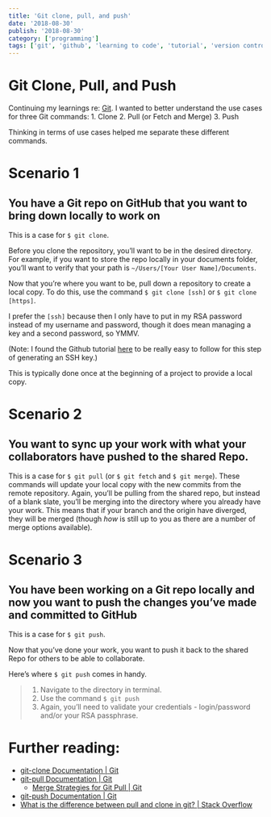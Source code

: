 ```yaml
---
title: 'Git clone, pull, and push'
date: '2018-08-30'
publish: '2018-08-30'
category: ['programming']
tags: ['git', 'github', 'learning to code', 'tutorial', 'version control']
---
```


# Git Clone, Pull, and Push

Continuing my learnings re: [Git](learning-git-from-the-ground-up-another-git-tutorial). I wanted to better understand the use cases for three Git commands:
1\. Clone
2\. Pull (or Fetch and Merge)
3\. Push

Thinking in terms of use cases helped me separate these different commands.

# Scenario 1

## You have a Git repo on GitHub that you want to bring down locally to work on

This is a case for `$ git clone`.

Before you clone the repository, you’ll want to be in the desired directory. For example, if you want to store the repo locally in your documents folder, you’ll want to verify that your path is `~/Users/[Your User Name]/Documents`.

Now that you’re where you want to be, pull down a repository to create a local copy. To do this, use the command `$ git clone [ssh]` or `$ git clone [https]`.

I prefer the `[ssh]` because then I only have to put in my RSA password instead of my username and password, though it does mean managing a key and a second password, so YMMV.

(Note: I found the Github tutorial [here](https://help.github.com/articles/generating-a-new-ssh-key-and-adding-it-to-the-ssh-agent/) to be really easy to follow for this step of generating an SSH key.)

This is typically done once at the beginning of a project to provide a local copy.

# Scenario 2

## You want to sync up your work with what your collaborators have pushed to the shared Repo.

This is a case for `$ git pull` (or `$ git fetch` and `$ git merge`). These commands will update your local copy with the new commits from the remote repository. Again, you’ll be pulling from the shared repo, but instead of a blank slate, you’ll be merging into the directory where you already have your work. This means that if your branch and the origin have diverged, they will be merged (though _how_ is still up to you as there are a number of merge options available).

# Scenario 3

## You have been working on a Git repo locally and now you want to push the changes you’ve made and committed to GitHub

This is a case for `$ git push`.

Now that you’ve done your work, you want to push it back to the shared Repo for others to be able to collaborate.

Here’s where `$ git push` comes in handy.

> 1.  Navigate to the directory in terminal.
> 2.  Use the command `$ git push`
> 3.  Again, you’ll need to validate your credentials - login/password and/or your RSA passphrase.

# Further reading:

-   [git-clone Documentation | Git](https://git-scm.com/docs/git-clone)
-   [git-pull Documentation | Git](https://git-scm.com/docs/git-pull)
    -   [Merge Strategies for Git Pull | Git](https://git-scm.com/docs/git-pull#_merge_strategies)
-   [git-push Documentation | Git](https://git-scm.com/docs/git-push)
-   [What is the difference between pull and clone in git? | Stack Overflow](https://stackoverflow.com/questions/3620633/what-is-the-difference-between-pull-and-clone-in-git)

